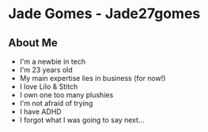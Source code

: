 # Jade Gomes - Jade27gomes

## About Me

- I'm a newbie in tech
- I'm 23 years old
- My main expertise lies in business (for now!)
- I love Lilo & Stitch
- I own one too many plushies
- I'm not afraid of trying
- I have ADHD
- I forgot what I was going to say next...
